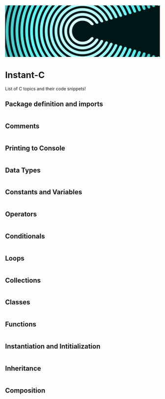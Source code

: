 ![alt text](https://github.com/Singularity-Coder/Code-Snippets-C/blob/main/assets/banner_c.png)
# Instant-C
List of C topics and their code snippets!

## Package definition and imports
```C

```
## Comments
```C

```
## Printing to Console
```C

```
## Data Types
```C

```
## Constants and Variables
```C

```
## Operators
```C

```
## Conditionals
```C

```
## Loops
```C

```
## Collections
```C

```
## Classes
```C

```
## Functions
```C

```
## Instantiation and Intitialization
```C

```
## Inheritance 
```C

```
## Composition
```C

```